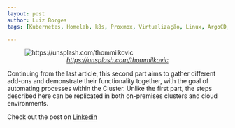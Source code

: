 ```yaml
---
layout: post
author: Luiz Borges
tags: [Kubernetes, Homelab, k8s, Proxmox, Virtualização, Linux, ArgoCD, CertManager, ExternalDNS]

---
```


<figure>
  <img
  src="{{ site.url }}/images/0tDp9zAeI.jpg"
  alt="https://unsplash.com/thommilkovic">
  <figcaption align = "center"><a href="https://unsplash.com/thommilkovic"><i>https://unsplash.com/thommilkovic</i></a></figcaption>
</figure>
Continuing from the last article, this second part aims to gather different add-ons and demonstrate their functionality together, with the goal of automating processes within the Cluster. Unlike the first part, the steps described here can be replicated in both on-premises clusters and cloud environments.

Check out the post on 
[Linkedin](https://www.linkedin.com/pulse/homelab-add-ons-essenciais-para-kubernetes-parte-2-borges-s2xhf)
